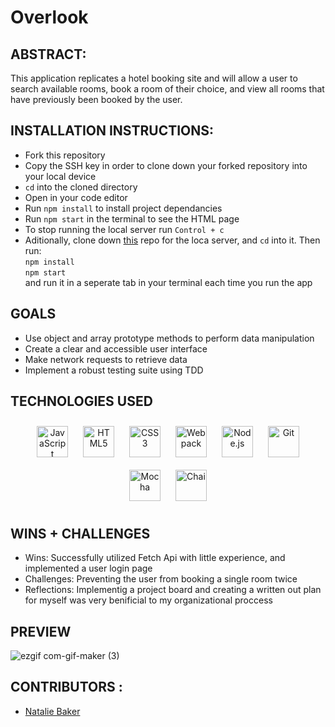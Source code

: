# Overlook

## ABSTRACT:
This application replicates a hotel booking site and will allow a user to search available rooms, book a room of their choice, and view all rooms that have previously been booked by the user.

## INSTALLATION INSTRUCTIONS:
- Fork this repository
- Copy the SSH key in order to clone down your forked repository into your local device
- `cd` into the cloned directory
- Open in your code editor
- Run `npm install` to install project dependancies
- Run `npm start` in the terminal to see the HTML page
- To stop running the local server run `Control + c`
- Aditionally, clone down [this](https://github.com/turingschool-examples/overlook-api) repo for the loca server, and `cd` into it. Then run:<br>
`npm install`<br>
`npm start`<br>
and run it in a seperate tab in your terminal each time you run the app

## GOALS
- Use object and array prototype methods to perform data manipulation
- Create a clear and accessible user interface
- Make network requests to retrieve data
- Implement a robust testing suite using TDD

## TECHNOLOGIES USED
<div align="center">  
<a href="https://www.javascript.com/" target="_blank"><img style="margin: 10px" src="https://profilinator.rishav.dev/skills-assets/javascript-original.svg" alt="JavaScript" height="50" /></a>  
<a href="https://en.wikipedia.org/wiki/HTML5" target="_blank"><img style="margin: 10px" src="https://profilinator.rishav.dev/skills-assets/html5-original-wordmark.svg" alt="HTML5" height="50" /></a>  
<a href="https://www.w3schools.com/css/" target="_blank"><img style="margin: 10px" src="https://profilinator.rishav.dev/skills-assets/css3-original-wordmark.svg" alt="CSS3" height="50" /></a>  
<a href="https://webpack.js.org/" target="_blank"><img style="margin: 10px" src="https://profilinator.rishav.dev/skills-assets/webpack-original.svg" alt="Webpack" height="50" /></a>  
<a href="https://nodejs.org/" target="_blank"><img style="margin: 10px" src="https://profilinator.rishav.dev/skills-assets/nodejs-original-wordmark.svg" alt="Node.js" height="50" /></a>  
<a href="https://github.com/" target="_blank"><img style="margin: 10px" src="https://profilinator.rishav.dev/skills-assets/git-scm-icon.svg" alt="Git" height="50" /></a>  
<a href="https://mochajs.org/" target="_blank"><img style="margin: 10px" src="https://profilinator.rishav.dev/skills-assets/mocha.png" alt="Mocha" height="50" /></a>  
<a href="https://www.chaijs.com/" target="_blank"><img style="margin: 10px" src="https://profilinator.rishav.dev/skills-assets/chai.png" alt="Chai" height="50" /></a>  
</div>

</td><td valign="top" width="33%">

## WINS + CHALLENGES
  - Wins: Successfully utilized Fetch Api with little experience, and implemented a user login page<br>
  - Challenges: Preventing the user from booking a single room twice<br>
  - Reflections: Implementig a project board and creating a written out plan for myself was very benificial to my organizational proccess

## PREVIEW

![ezgif com-gif-maker (3)](https://github.com/Nathelene/overlook/assets/121268293/4b877b2c-b545-4bb6-b96b-4eef63c20a17)

## CONTRIBUTORS :
  - [Natalie Baker](https://github.com/Nathelene)



